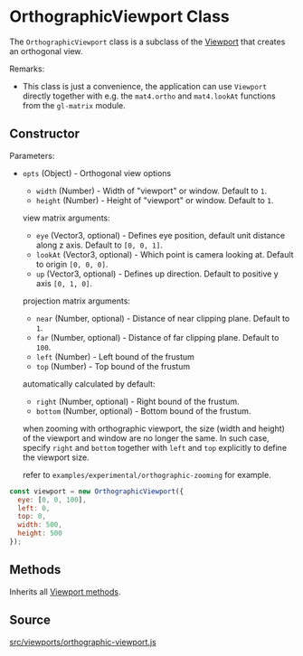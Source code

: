 # OrthographicViewport Class

The `OrthographicViewport` class is a subclass of the [Viewport](/docs/api-reference/viewport.md) that creates an orthogonal view.

Remarks:
* This class is just a convenience, the application can use `Viewport` directly together with e.g. the `mat4.ortho` and `mat4.lookAt` functions from the `gl-matrix` module.


## Constructor

Parameters:

- `opts` (Object) - Orthogonal view options
  * `width` (Number) - Width of "viewport" or window. Default to `1`.
  * `height` (Number) - Height of "viewport" or window. Default to `1`.

  view matrix arguments:
  * `eye` (Vector3, optional) - Defines eye position, default unit distance along z axis.
    Default to `[0, 0, 1]`.
  * `lookAt` (Vector3, optional) - Which point is camera looking at. Default to origin `[0, 0, 0]`.
  * `up` (Vector3, optional) - Defines up direction. Default to positive y axis `[0, 1, 0]`.

  projection matrix arguments:
  * `near` (Number, optional) - Distance of near clipping plane. Default to `1`.
  * `far` (Number, optional) - Distance of far clipping plane. Default to `100`.
  * `left` (Number) - Left bound of the frustum
  * `top` (Number) - Top bound of the frustum

  automatically calculated by default:
  * `right` (Number, optional) - Right bound of the frustum.
  * `bottom` (Number, optional) - Bottom bound of the frustum.

  when zooming with orthographic viewport, the size (width and height) of the viewport and window are no longer the same. In such case, specify `right` and `bottom` together with `left` and `top` explicitly to define the viewport size.

  refer to `examples/experimental/orthographic-zooming` for example.

```js
const viewport = new OrthographicViewport({
  eye: [0, 0, 100],
  left: 0,
  top: 0,
  width: 500,
  height: 500
});
```

## Methods

Inherits all [Viewport methods](/docs/api-reference/viewport.md#methods).

## Source
[src/viewports/orthographic-viewport.js](https://github.com/uber/deck.gl/blob/5.0-release/src/viewports/orthographic-viewport.js)
